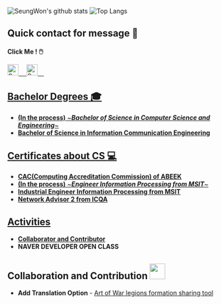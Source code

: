 ![SeungWon's github stats](https://github-readme-stats.vercel.app/api?username=lsw6684&count_private=true&show_icons=true&theme=radical) 
![Top Langs](https://github-readme-stats.vercel.app/api/top-langs/?username=lsw6684&layout=compact&theme=radical)

## Quick contact for message :speech_balloon:

**Click Me ! :computer_mouse:**　

<a href="https://instagram.com/dev_lsw">
<img alt="SeungWon Lee|Instagram" width="25px" src="https://cdn.jsdelivr.net/npm/simple-icons@v3/icons/instagram.svg" />　
<a href="https://www.facebook.com/profile.php?id=100007864716666">
<img alt="SeungWon Lee|Facebook" width="25px" src="https://cdn.jsdelivr.net/npm/simple-icons@v3/icons/facebook.svg" />　
<!-- (https://github.com/anuraghazra/github-readme-stats) -->

## Bachelor Degrees :mortar_board:
- **(In the process)** *~**Bachelor of Science in Computer Science and Engineering**~*
- **Bachelor of Science in Information Communication Engineering**

## Certificates about CS :computer:
- **CAC(Computing Accreditation Commission) of ABEEK**
- **(In the process)** *~**Engineer Information Processing from MSIT**~*
- **Industrial Engineer Information Processing from MSIT**
- **Network Advisor 2 from ICQA**

## Activities
- [**Collaborator and Contributor**](#collaboration-and-contribution)
- **NAVER DEVELOPER OPEN CLASS**

## Collaboration and Contribution <img width="35px" src="https://cdn.jsdelivr.net/npm/simple-icons@v3/icons/github.svg" />
- **Add Translation Option** - [Art of War legions formation sharing tool](https://aowformationshare.jonur.io/) 
